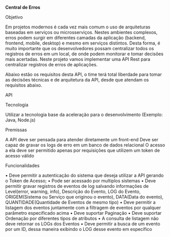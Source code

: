 **Central de Erros**

Objetivo

Em projetos modernos é cada vez mais comum o uso de arquiteturas baseadas em serviços ou microsserviços. Nestes ambientes complexos, erros podem surgir em diferentes camadas da aplicação (backend, frontend, mobile, desktop) e mesmo em serviços distintos. Desta forma, é muito importante que os desenvolvedores possam centralizar todos os registros de erros em um local, de onde podem monitorar e tomar decisões mais acertadas. Neste projeto vamos implementar uma API Rest para centralizar registros de erros de aplicações.

Abaixo estão os requisitos desta API, o time terá total liberdade para tomar as decisões técnicas e de arquitetura da API, desde que atendam os requisitos abaixo.

API

Tecnologia

Utilizar a tecnologia base da aceleração para o desenvolvimento (Exemplo: Java, Node.js)

Premissas

A API deve ser pensada para atender diretamente um front-end
Deve ser capaz de gravar os logs de erro em um banco de dados relacional
O acesso a ela deve ser permitido apenas por requisições que utilizem um token de acesso válido

Funcionalidades

•	Deve permitir a autenticação do sistema que deseja utilizar a API gerando o Token de Acesso;
•	Pode ser acessado por multiplos sistemas
•	Deve permitir gravar registros de eventos de log salvando informações de Level(error, warning, info), Descrição do Evento, LOG do Evento, ORIGEM(Sistema ou Serviço que originou o evento), DATA(Data do evento), QUANTIDADE(Quantidade de Eventos de mesmo tipo)
•	Deve permitir a listagem dos eventos juntamente com a filtragem de eventos por qualquer parâmetro especificado acima
•	Deve suportar Paginação
•	Deve suportar Ordenação por diferentes tipos de atributos
•	A consulta de listagem não deve retornar os LOGs dos Eventos
•	Deve permitir a busca de um evento por um ID, dessa maneira exibindo o LOG desse evento em específico

